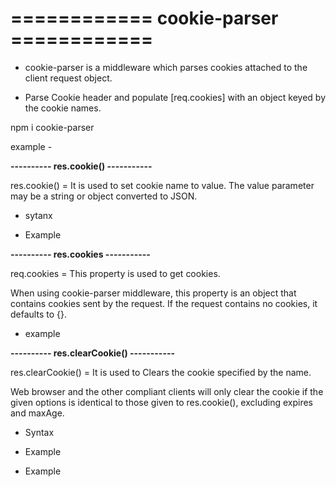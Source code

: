 # ============ cookie-parser ============

- cookie-parser is a middleware which parses cookies attached to the client request object.

- Parse Cookie header and populate [req.cookies] with an object keyed by the cookie names.

npm i cookie-parser

example -
<!-- 
   import cookieParser from "cookie-parser" ;
   app.use(cookieParser()) ;
-->



__---------- res.cookie() -----------__

res.cookie() = It is used to set cookie name to value. The value parameter may be a string or object converted to JSON.
- sytanx 
<!-- 
    res.cookie(name, value, [, options]) ;
 -->

- Example 
<!-- 
   res.cookie("username", "geekyshows") 

   res.cookie("cart", 5)

   res.cookie("cart", {item: [1, 2, 3]}) 

   res.cookie("username", "geekyshows", {maxAge: 5000})  // milliseconds

   res.cookie("username", "geekyshows", { expires: new Date(Date.now() + 900000), httpOnly: true }  )

   res.cookie( "username", "geekyshows", {path: "/admin"} )
-->




__---------- res.cookies -----------__

req.cookies = This property is used to get cookies.

When using cookie-parser middleware, this property is an object that contains cookies sent by the request.
If the request contains no cookies, it defaults to {}.

- example 
<!-- 
   req.cookies ;

   req.cookies.username;

   req.cookies.cart;
-->




__---------- res.clearCookie() -----------__

res.clearCookie() = It is used to Clears the cookie specified by the name.

Web browser and the other compliant clients will only clear the cookie if the given options is identical to 
those given to res.cookie(), excluding expires and maxAge.

- Syntax 
<!-- 
   res.clearCookie(name, [,options])
-->

- Example
<!-- 
   res.clearCookie("username")
-->

- Example
<!-- 
   res.cookie("username", "geekyshows", {path: "/admin"}) 

   res.clearCookie("username", {path: "/admin"})
-->